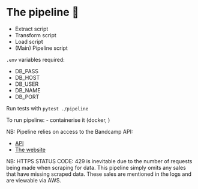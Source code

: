 # The pipeline 🚰

- Extract script
- Transform script
- Load script
- (Main) Pipeline script

`.env` variables required:

- DB_PASS
- DB_HOST
- DB_USER
- DB_NAME
- DB_PORT

Run tests with `pytest ./pipeline`

To run pipeline:
    - containerise it (docker, )

NB: Pipeline relies on access to the Bandcamp API:
- [API](https://bandcamp.com/api/salesfeed/1/get_initial)
- [The website](https://bandcamp.com/)

NB: HTTPS STATUS CODE: 429 is inevitable due to the number of requests being made when scraping for data. This pipeline simply omits any sales that have missing scraped data. These sales are mentioned in the logs and are viewable via AWS.